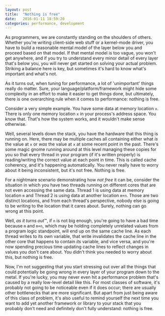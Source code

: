 ```yaml
---
layout: post
title:  "Nothing is free"
date:   2016-01-11 18:59:20
categories: performance, development
---
```


As programmers, we are constantly standing on the shoulders of others. Whether you're writing client-side web stuff or a kernel-mode driver, you have to build a reasonable mental model of the layer below you and proceed based on that model. If that mental model is too vague, you won't get anywhere, and if you try to understand every minor detail of every layer that's below you, you will never get started on solving your actual problem. Striking a balance here is key, but sometimes it's hard to know what's important and what's not.

As it turns out, when tuning for performance, a lot of 'unimportant' things really do matter. Sure, your language/platform/framework might hide some complexity in an effort to make it easier to get things done, but ultimately, there is one overarching rule when it comes to performance: nothing is free.

Consider a very simple example. You have some data at memory location `x`. There is only one memory location `x` in your process's address space. You know that. That's how the system works, and it wouldn't make sense otherwise.

Well, several levels down the stack, you have the hardware that this thing is running on. Here, there may be multiple caches all containing either what _is_ the value at `x` or _was_ the value at `x` at some recent point in the past. There's some magic gnome running around at this level managing these copies for you so that every thread in your program (if it's written properly) is reading/writing the correct value at each point in time. This is called cache coherency, and it's happening automatically. You never really have to worry about it being inconsistent, but it's not free. Nothing is free.

For a nightmare scenario demonstrating how _not free_ it can be, consider the situation in which you have two threads running on different cores that are not even accessing the same data. Thread 1 is using data at memory location `m` and Thread 2 is using data at another location `m+n`. Those are two distinct locations, and from each thread's perspective, nobody else is going to be writing to the location that it cares about. Surely, nothing can go wrong at this point.

Well, _as it turns out_&trade;,  if `n` is not big enough, you're going to have a bad time because `m` and `m+n`, which may be holding completely unrelated values from a program logic standpoint, will end up on the same cache line. As each thread writes to its own variable, that write invalidates the cache line in the other core that happens to contain _its_ variable, and vice versa, and you're now spending precious time updating cache lines to reflect changes in values you don't care about. You didn't think you needed to worry about this, but nothing is free.

Now, I'm not suggesting that you start stressing out over all the things that could potentially be going wrong in every layer of your program down to the metal. If you're lucky, you may never even hit a performance problem that's caused by a really low-level detail like this. For most classes of software, it's probably not going to be noticeable even if it does occur; there are usually other bottlenecks that are more significant. But apart from just being aware of this class of problem, it's also useful to remind yourself the next time you want to add yet another framework or library to your stack that you probably don't need and definitely don't fully understand: nothing is free.
